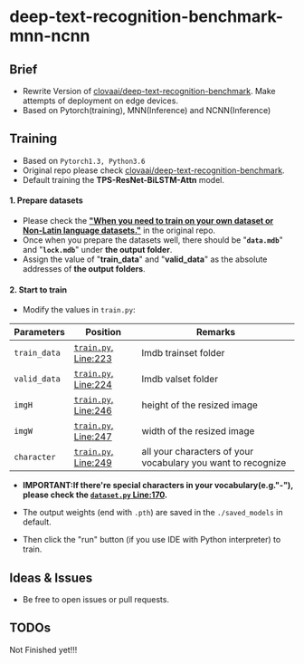 # deep-text-recognition-benchmark-mnn-ncnn
## Brief
- Rewrite Version of [clovaai/deep-text-recognition-benchmark](https://github.com/clovaai/deep-text-recognition-benchmark). Make attempts of deployment on edge devices.
- Based on Pytorch(training), MNN(Inference) and NCNN(Inference)

## Training
- Based on ```Pytorch1.3, Python3.6``` 
- Original repo please check [clovaai/deep-text-recognition-benchmark](https://github.com/clovaai/deep-text-recognition-benchmark).
- Default training the **TPS-ResNet-BiLSTM-Attn** model.
#### 1. Prepare datasets
- Please check the [**"When you need to train on your own dataset or Non-Latin language datasets."**](https://github.com/clovaai/deep-text-recognition-benchmark#when-you-need-to-train-on-your-own-dataset-or-non-latin-language-datasets) in the original repo.
- Once when you prepare the datasets well, there should be "**```data.mdb```**" and "**```lock.mdb```**" under **the output folder**.
- Assign the value of "**train_data**" and "**valid_data**" as the absolute addresses of **the output folders**.
#### 2. Start to train
- Modify the values in ```train.py```:

Parameters | Position | Remarks
--- | --- | ---
```train_data``` | [```train.py```, Line:223](./train.py#L223) | lmdb trainset folder
```valid_data``` | [```train.py```, Line:224](./train.py#L224) | lmdb valset folder
```imgH``` | [```train.py```, Line:246](./train.py#L246) | height of the resized image 
```imgW``` | [```train.py```, Line:247](./train.py#L247) | width of the resized image
```character``` | [```train.py```, Line:249](./train.py#L249) | all your characters of your vocabulary you want to recognize
- **IMPORTANT:If there're special characters in your vocabulary(e.g."-"), please check the [```dataset.py``` Line:170](./dataset.py#L170).**

- The output weights (end with ```.pth```) are saved in the ```./saved_models``` in default.
- Then click the "run" button (if you use IDE with Python interpreter) to train.

## Ideas & Issues
- Be free to open issues or pull requests.

## TODOs
Not Finished yet!!!